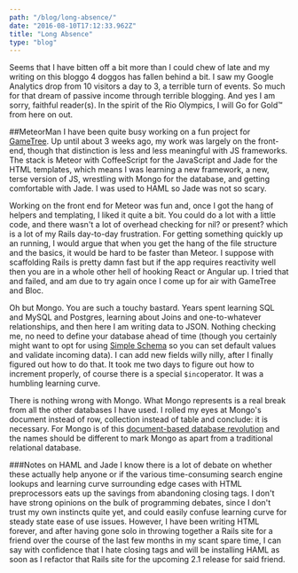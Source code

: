 ```yaml
---
path: "/blog/long-absence/"
date: "2016-08-10T17:12:33.962Z"
title: "Long Absence"
type: "blog"
---
```


Seems that I have bitten off a bit more than I could chew of late and my writing on this bloggo 4 doggos has fallen behind a bit. I saw my Google Analytics drop from 10 visitors a day to 3, a terrible turn of events. So much for that dream of passive income through terrible blogging. And yes I am sorry, faithful reader(s). In the spirit of the Rio Olympics, I will Go for Gold&trade; from here on out.

##MeteorMan
I have been quite busy working on a fun project for [GameTree](http://www.gametree.me). Up until about 3 weeks ago, my work was largely on the front-end, though that distinction is less and less meaningful with JS frameworks. The stack is Meteor with CoffeeScript for the JavaScript and Jade for the HTML templates, which means I was learning a new framework, a new, terse version of JS, wrestling with Mongo for the database, and getting comfortable with Jade. I was used to HAML so Jade was not so scary.

Working on the front end for Meteor was fun and, once I got the hang of helpers and templating, I liked it quite a bit. You could do a lot with a little code, and there wasn't a lot of overhead checking for nil? or present? which is a lot of my Rails day-to-day frustration. For getting something quickly up an running, I would argue that when you get the hang of the file structure and the basics, it would be hard to be faster than Meteor. I suppose with scaffolding Rails is pretty damn fast but if the app requires reactivity well then you are in a whole other hell of hooking React or Angular up. I tried that and failed, and am due to try again once I come up for air with GameTree and Bloc.

Oh but Mongo. You are such a touchy bastard. Years spent learning SQL and MySQL and Postgres, learning about Joins and one-to-whatever relationships, and then here I am writing data to JSON. Nothing checking me, no need to define your database ahead of time (though you certainly might want to opt for using [Simple Schema](https://atmospherejs.com/aldeed/simple-schema) so you can set default values and validate incoming data). I can add new fields willy nilly, after I finally figured out how to do that. It took me two days to figure out how to increment properly, of course there is a special `$inc`operator. It was a humbling learning curve.

There is nothing wrong with Mongo. What Mongo represents is a real break from all the other databases I have used. I rolled my eyes at Mongo's document instead of row, collection instead of table and conclude: it is necessary. For Mongo is of this [document-based database revolution](https://www.mongodb.com/blog/post/thinking-documents-part-1) and the names should be different to mark Mongo as apart from a traditional relational database.

###Notes on HAML and Jade
I know there is a lot of debate on whether these actually help anyone or if the various time-consuming search engine lookups and learning curve surrounding edge cases with HTML preprocessors eats up the savings from abandoning closing tags. I don't have strong opinions on the bulk of programming debates, since I don't trust my own instincts quite yet, and could easily confuse learning curve for steady state ease of use issues. However, I have been writing HTML forever, and after having gone solo in throwing together a Rails site for a friend over the course of the last few months in my scant spare time, I can say with confidence that I hate closing tags and will be installing HAML as soon as I refactor that Rails site for the upcoming 2.1 release for said friend.
